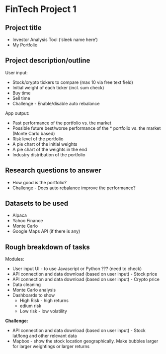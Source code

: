 #  FinTech Project 1

## Project title
* Investor Analysis Tool (‘sleek name here’)
* My Portfolio

## Project description/outline
User input:
* Stock/crypto tickers to compare (max 10 via free text field)
* Initial weight of each ticker (incl. sum check)
* Buy time
* Sell time
* Challenge - Enable/disable auto rebalance

App output:
* Past performance of the portfolio vs. the market
* Possible future best/worse performance of the * portfolio vs. the market (Monte Carlo based)
* Risk level of the portfolio
* A pie chart of the initial weights
* A pie chart of the weights in the end
* Industry distribution of the portfolio

## Research questions to answer
* How good is the portfolio?
* Challenge - Does auto rebalance improve the performance?

## Datasets to be used
* Alpaca
* Yahoo Finance
* Monte Carlo
* Google Maps API (if there is any)

## Rough breakdown of tasks
Modules:
* User input UI - to use Javascript or Python ??? (need to check)
* API connection and data download (based on user input) - Stock price
* API connection and data download (based on user input) - Crypto price
* Data cleaning
* Monte Carlo analysis
* Dashboards to show
  * High Risk - high returns
  * edium risk
  * Low risk - low volatility

**Challenge:**
* API connection and data download (based on user input) - Stock lat/long and other relevant data
* Mapbox - show the stock location geographically.  Make bubbles larger for larger weightings or larger returns

